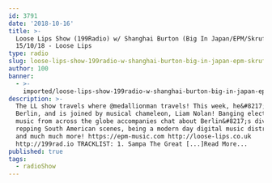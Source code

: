 ```yaml
---
id: 3791
date: '2018-10-16'
title: >-
  Loose Lips Show (199Radio) w/ Shanghai Burton (Big In Japan/EPM/Skrufix) -
  15/10/18 - Loose Lips
type: radio
slug: loose-lips-show-199radio-w-shanghai-burton-big-in-japan-epm-skrufix-15-10-18
author: 100
banner:
  - >-
    imported/loose-lips-show-199radio-w-shanghai-burton-big-in-japan-epm-skrufix-15-10-18/image3791.jpeg
description: >-
  The LL show travels where @medallionman travels! This week, he&#8217;s in
  Berlin, and is joined by musical chameleon, Liam Nolan! Banging electronic
  music from across the globe accompanies chat about Berlin&#8217;s diversity,
  repping South American scenes, being a modern day digital music distributor,
  and much much more! https://epm-music.com http://loose-lips.co.uk
  http://199rad.io TRACKLIST: 1. Sampa The Great [...]Read More...
published: true
tags:
  - radioShow
---
```

